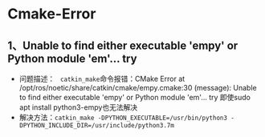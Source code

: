 # Cmake-Error
## 1、Unable to find either executable 'empy' or Python module 'em'...  try
- 问题描述：
``` catkin_make```命令报错：CMake Error at /opt/ros/noetic/share/catkin/cmake/empy.cmake:30 (message):   Unable to find either executable 'empy' or Python module 'em'...  try
即使sudo apt install python3-empy也无法解决
- 解决方法：``` catkin_make -DPYTHON_EXECUTABLE=/usr/bin/python3 -DPYTHON_INCLUDE_DIR=/usr/include/python3.7m ```

